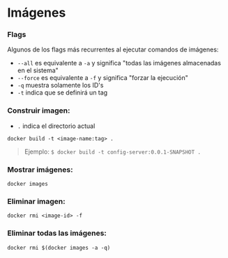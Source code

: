 # Imágenes

### Flags
Algunos de los flags más recurrentes al ejecutar comandos de imágenes:
- `--all` es equivalente a `-a` y significa "todas las imágenes almacenadas en el sistema"
- `--force` es equivalente a `-f` y significa "forzar la ejecución"
- `-q` muestra solamente los ID's
- `-t` indica que se definirá un tag

### Construir imagen:
- `.` indica el directorio actual
```shell script
docker build -t <image-name:tag> .
```
> Ejemplo: `$ docker build -t config-server:0.0.1-SNAPSHOT .`

### Mostrar imágenes: 
```shell script
docker images
```

### Eliminar imagen:
```shell script
docker rmi <image-id> -f
```

### Eliminar todas las imágenes:
```shell script
docker rmi $(docker images -a -q)
```